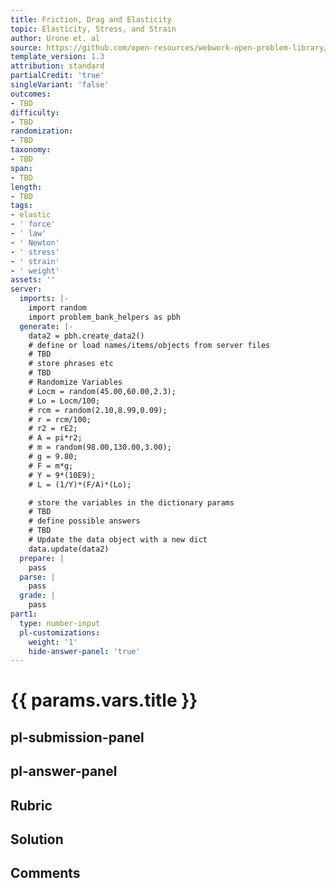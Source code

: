 ```yaml
---
title: Friction, Drag and Elasticity
topic: Elasticity, Stress, and Strain
author: Urone et. al
source: https://github.com/open-resources/webwork-open-problem-library/tree/master/Contrib/BrockPhysics/College_Physics_Urone/5.Friction_Drag_and_Elasticity/5-03.Elasticity.Stress_and_Strain/NU_U17_05_03_002.pg
template_version: 1.3
attribution: standard
partialCredit: 'true'
singleVariant: 'false'
outcomes:
- TBD
difficulty:
- TBD
randomization:
- TBD
taxonomy:
- TBD
span:
- TBD
length:
- TBD
tags:
- elastic
- ' force'
- ' law'
- ' Newton'
- ' stress'
- ' strain'
- ' weight'
assets: ''
server:
  imports: |-
    import random
    import problem_bank_helpers as pbh
  generate: |-
    data2 = pbh.create_data2()
    # define or load names/items/objects from server files
    # TBD
    # store phrases etc
    # TBD
    # Randomize Variables
    # Locm = random(45.00,60.00,2.3);
    # Lo = Locm/100;
    # rcm = random(2.10,8.99,0.09);
    # r = rcm/100;
    # r2 = rE2;
    # A = pi*r2;
    # m = random(98.00,130.00,3.00);
    # g = 9.80;
    # F = m*g;
    # Y = 9*(10E9);
    # L = (1/Y)*(F/A)*(Lo);

    # store the variables in the dictionary params
    # TBD
    # define possible answers
    # TBD
    # Update the data object with a new dict
    data.update(data2)
  prepare: |
    pass
  parse: |
    pass
  grade: |
    pass
part1:
  type: number-input
  pl-customizations:
    weight: '1'
    hide-answer-panel: 'true'
---
```


# {{ params.vars.title }} 



## pl-submission-panel 


## pl-answer-panel 


## Rubric 


## Solution 


## Comments 


